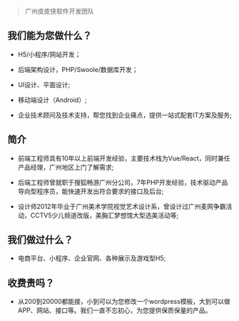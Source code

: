 > 广州皮皮侠软件开发团队

## 我们能为您做什么？

- H5/小程序/网站开发；

- 后端架构设计，PHP/Swoole/数据库开发；

- UI设计、平面设计;

- 移动端设计（Android）;

- 企业技术顾问及技术支持，帮您找到企业痛点，提供一站式配套IT方案及服务;

## 简介

- 前端工程师具有10年以上前端开发经验，主要技术栈为Vue/React，同时兼任产品经理，广州地区上门了解需求;

- 后端工程师曾就职于搜狐畅游广州分公司，7年PHP开发经验，技术驱动产品导向型程序员，能快速开发出符合要求的接口及后台;

- 设计师2012年毕业于广州美术学院视觉艺术设计系，曾设计过广州麦网争霸活动，CCTV5少儿频道改版，美胸汇梦想馆大型选美活动等;

## 我们做过什么？

- 电商平台、小程序、企业官网、各种展示及游戏型H5;

## 收费贵吗？
 - 从200到20000都能接，小到可以为您修改一个wordpress模板，大到可以做APP、网站、接口等。我们一直不忘初心，为您提供保质保量的产品。



